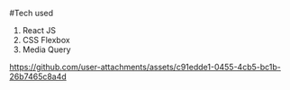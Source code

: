 #Tech used
1) React JS
2) CSS Flexbox
3) Media Query

https://github.com/user-attachments/assets/c91edde1-0455-4cb5-bc1b-26b7465c8a4d


